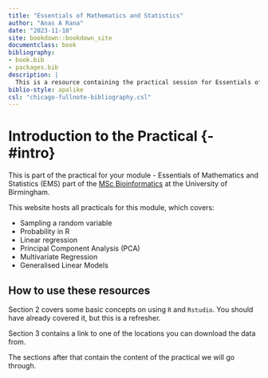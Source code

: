 ```yaml
---
title: "Essentials of Mathematics and Statistics"
author: "Anas A Rana"
date: "2023-11-18"
site: bookdown::bookdown_site
documentclass: book
bibliography:
- book.bib
- packages.bib
description: |
  This is a resource containing the practical session for Essentials of Mathematics and Statistics part of your MSc Bioinformatics course.
biblio-style: apalike
csl: "chicago-fullnote-bibliography.csl"
---
```


# Introduction to the Practical {-#intro}

This is part of the practical for your module - Essentials of Mathematics and Statistics (EMS) part of the [MSc Bioinformatics](https://www.birmingham.ac.uk/postgraduate/courses/taught/med/bioinformatics.aspx) at the University of Birmingham.

This website hosts all practicals for this module, which covers:

<!-- TODO: Add more -->
- Sampling a random variable
- Probability in R
- Linear regression
- Principal Component Analysis (PCA)
- Multivariate Regression
- Generalised Linear Models

## How to use these resources

<!-- TODO: Add more information details -->
Section 2 covers some basic concepts on using `R` and `Rstudio`. You should have already covered it, but this is a refresher.

Section 3 contains a link to one of the locations you can download the data from.

The sections after that contain the content of the practical we will go through.
